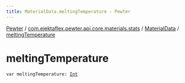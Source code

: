 ```yaml
---
title: MaterialData.meltingTemperature - Pewter
---
```


[Pewter](../../index.html) / [com.ejektaflex.pewter.api.core.materials.stats](../index.html) / [MaterialData](index.html) / [meltingTemperature](./melting-temperature.html)

# meltingTemperature

`var meltingTemperature: `[`Int`](https://kotlinlang.org/api/latest/jvm/stdlib/kotlin/-int/index.html)